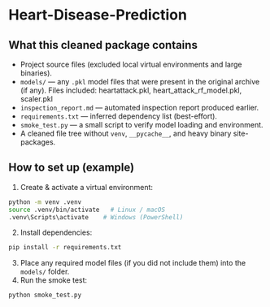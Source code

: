 # Heart-Disease-Prediction

## What this cleaned package contains
- Project source files (excluded local virtual environments and large binaries).
- `models/` — any `.pkl` model files that were present in the original archive (if any). Files included: heartattack.pkl, heart_attack_rf_model.pkl, scaler.pkl
- `inspection_report.md` — automated inspection report produced earlier.
- `requirements.txt` — inferred dependency list (best-effort).
- `smoke_test.py` — a small script to verify model loading and environment.
- A cleaned file tree without `venv`, `__pycache__`, and heavy binary site-packages.

## How to set up (example)
1. Create & activate a virtual environment:
```bash
python -m venv .venv
source .venv/bin/activate   # Linux / macOS
.venv\Scripts\activate    # Windows (PowerShell)
```
2. Install dependencies:
```bash
pip install -r requirements.txt
```
3. Place any required model files (if you did not include them) into the `models/` folder.
4. Run the smoke test:
```bash
python smoke_test.py
```


